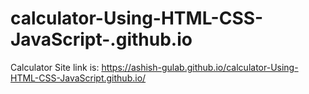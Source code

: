 # calculator-Using-HTML-CSS-JavaScript-.github.io
Calculator Site link is:
 https://ashish-gulab.github.io/calculator-Using-HTML-CSS-JavaScript.github.io/
